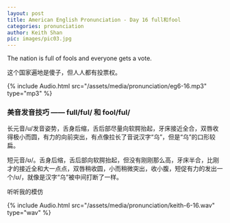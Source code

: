 ```yaml
---
layout: post
title: American English Pronunciation - Day 16 full和fool
categories: pronunciation
author: Keith Shan
pic: images/pic03.jpg
---
```


The nation is full of fools and everyone gets a vote.

这个国家遍地是傻子，但人人都有投票权。

<!--more-->

{% include Audio.html src="/assets/media/pronunciation/eg6-16.mp3" type="mp3" %}

### 美音发音技巧 —— full/fʊl/ 和 fool/ful/

长元音/u/发音姿势，舌身后缩，舌后部尽量向软腭抬起，牙床接近全合，双唇收得极小而圆，有力的向前突出，有点像拉长了音说汉字“乌”，但是“乌”的口形较扁。

短元音/ʊ/。舌身后缩，舌后部向软腭抬起，但没有刚刚那么高，牙床半合，比刚才的接近全和大一点点，双唇稍收圆，小而稍微突出，收小腹，短促有力的发出一个/ʊ/，就像是汉字“乌”被中间打断了一样。

听听我的模仿

{% include Audio.html src="/assets/media/pronunciation/keith-6-16.wav" type="wav" %}




